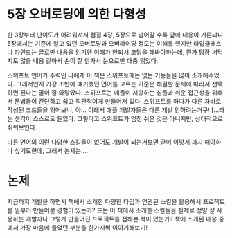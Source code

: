 # 5장 오버로딩에 의한 다형성 

한 3장부터 난이도가 어려워져서 점점 4장, 5장으로 넘어갈 수록 앞에 내용이 거론되니 5장에서는 기존에 알고 있던 오버로딩과 오버라이딩 정도는 이해를 했지만 타입클래스나 카인드는 글로만 내용을 읽기엔 이해가 안되서 코딩을 해봐야하는데, 뭔가 당장 써먹지도 않을 내용 같아서 손이 잘 안가서 눈으로만 대충 읽었다. 

스위프트 언어가 주력인 나에게 이 책은 스위프트에는 없는 기능들을 많이 소개해주었다. 그래서인지 가장 초반에 얘기했던 언어를 고르는 기준은 해결할 문제에 따라서 선택하면 된다는 말이 잘 와닿았다. 스위프트는 애플이 지향하는 심플과 쉬운 접근성을 위해서 문법들이 간단하고 쉽고 직관적이게 만들어져 있다. 스위프트를 하다가 다른 자바로 작성된 코드들을 읽어보니, 아... 이래서 애플 개발자들은 다른 개발 안하려는거구나...라는 생각이 스스로도 들었다. 그렇다고 스위프트가 엄청 쉬운 것은 아니지만, 상대적으로 쉬워보인다. 

다른 언어의 이런 다양한 스킬들이 없어도 개발이 되는거보면 굳이 이렇게 까지 해야하나 싶기도한데, 그래서 논제는....

# 논제 #
지금까지 개발을 하면서 책에서 소개한 다양한 타입과 연관된 스킬을 활용해서 프로젝트를 일부러 만들어본 경험이 있는가? 또는 이 책에서 소개한 스킬들을 실제로 정말 잘 사용하는 개발자나 그렇게 만들어진 프로젝트를 접해본 적이 있는가? 책에 소개된 내용 중에서 가장 마음에 들었던 부분을 한가지씩 이야기해보기! 
